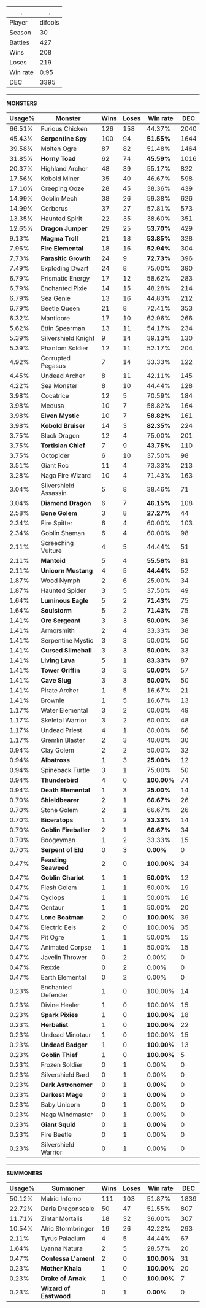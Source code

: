 .|.
|-|-
Player|difools
Season|30
Battles|427
Wins|208
Loses|219
Win rate|0.95
DEC|3395

---
**MONSTERS**

Usage%|Monster|Wins|Loses|Win rate|DEC|
-|-|-|-|-|-|
66.51%|Furious Chicken|126|158|44.37%|2040|
45.43%|**Serpentine Spy**|100|94|**51.55%**|1644|
39.58%|Molten Ogre|87|82|51.48%|1464|
31.85%|**Horny Toad**|62|74|**45.59%**|1016|
20.37%|Highland Archer|48|39|55.17%|822|
17.56%|Kobold Miner|35|40|46.67%|598|
17.10%|Creeping Ooze|28|45|38.36%|439|
14.99%|Goblin Mech|38|26|59.38%|626|
14.99%|Cerberus|37|27|57.81%|573|
13.35%|Haunted Spirit|22|35|38.60%|351|
12.65%|**Dragon Jumper**|29|25|**53.70%**|429|
9.13%|**Magma Troll**|21|18|**53.85%**|328|
7.96%|**Fire Elemental**|18|16|**52.94%**|304|
7.73%|**Parasitic Growth**|24|9|**72.73%**|396|
7.49%|Exploding Dwarf|24|8|75.00%|390|
6.79%|Prismatic Energy|17|12|58.62%|283|
6.79%|Enchanted Pixie|14|15|48.28%|214|
6.79%|Sea Genie|13|16|44.83%|212|
6.79%|Beetle Queen|21|8|72.41%|353|
6.32%|Manticore|17|10|62.96%|266|
5.62%|Ettin Spearman|13|11|54.17%|234|
5.39%|Silvershield Knight|9|14|39.13%|130|
5.39%|Phantom Soldier|12|11|52.17%|204|
4.92%|Corrupted Pegasus|7|14|33.33%|122|
4.45%|Undead Archer|8|11|42.11%|145|
4.22%|Sea Monster|8|10|44.44%|128|
3.98%|Cocatrice|12|5|70.59%|184|
3.98%|Medusa|10|7|58.82%|164|
3.98%|**Elven Mystic**|10|7|**58.82%**|161|
3.98%|**Kobold Bruiser**|14|3|**82.35%**|224|
3.75%|Black Dragon|12|4|75.00%|201|
3.75%|**Tortisian Chief**|7|9|**43.75%**|110|
3.75%|Octopider|6|10|37.50%|98|
3.51%|Giant Roc|11|4|73.33%|213|
3.28%|Naga Fire Wizard|10|4|71.43%|163|
3.04%|Silvershield Assassin|5|8|38.46%|71|
3.04%|**Diamond Dragon**|6|7|**46.15%**|108|
2.58%|**Bone Golem**|3|8|**27.27%**|44|
2.34%|Fire Spitter|6|4|60.00%|103|
2.34%|Goblin Shaman|6|4|60.00%|98|
2.11%|Screeching Vulture|4|5|44.44%|51|
2.11%|**Mantoid**|5|4|**55.56%**|81|
2.11%|**Unicorn Mustang**|4|5|**44.44%**|52|
1.87%|Wood Nymph|2|6|25.00%|34|
1.87%|Haunted Spider|3|5|37.50%|49|
1.64%|**Luminous Eagle**|5|2|**71.43%**|75|
1.64%|**Soulstorm**|5|2|**71.43%**|75|
1.41%|**Orc Sergeant**|3|3|**50.00%**|36|
1.41%|Armorsmith|2|4|33.33%|38|
1.41%|Serpentine Mystic|3|3|50.00%|50|
1.41%|**Cursed Slimeball**|3|3|**50.00%**|33|
1.41%|**Living Lava**|5|1|**83.33%**|87|
1.41%|**Tower Griffin**|3|3|**50.00%**|57|
1.41%|**Cave Slug**|3|3|**50.00%**|50|
1.41%|Pirate Archer|1|5|16.67%|21|
1.41%|Brownie|1|5|16.67%|13|
1.17%|Water Elemental|3|2|60.00%|49|
1.17%|Skeletal Warrior|3|2|60.00%|48|
1.17%|Undead Priest|4|1|80.00%|66|
1.17%|Gremlin Blaster|2|3|40.00%|30|
0.94%|Clay Golem|2|2|50.00%|32|
0.94%|**Albatross**|1|3|**25.00%**|12|
0.94%|Spineback Turtle|3|1|75.00%|50|
0.94%|**Thunderbird**|4|0|**100.00%**|74|
0.94%|**Death Elemental**|1|3|**25.00%**|14|
0.70%|**Shieldbearer**|2|1|**66.67%**|26|
0.70%|Stone Golem|2|1|66.67%|26|
0.70%|**Biceratops**|1|2|**33.33%**|14|
0.70%|**Goblin Fireballer**|2|1|**66.67%**|34|
0.70%|Boogeyman|1|2|33.33%|15|
0.70%|**Serpent of Eld**|0|3|**0.00%**|0|
0.47%|**Feasting Seaweed**|2|0|**100.00%**|34|
0.47%|**Goblin Chariot**|1|1|**50.00%**|12|
0.47%|Flesh Golem|1|1|50.00%|19|
0.47%|Cyclops|1|1|50.00%|16|
0.47%|Centaur|1|1|50.00%|20|
0.47%|**Lone Boatman**|2|0|**100.00%**|39|
0.47%|Electric Eels|2|0|100.00%|35|
0.47%|Pit Ogre|1|1|50.00%|15|
0.47%|Animated Corpse|1|1|50.00%|15|
0.47%|Javelin Thrower|0|2|0.00%|0|
0.47%|Rexxie|0|2|0.00%|0|
0.47%|Earth Elemental|0|2|0.00%|0|
0.23%|Enchanted Defender|1|0|100.00%|14|
0.23%|Divine Healer|1|0|100.00%|15|
0.23%|**Spark Pixies**|1|0|**100.00%**|18|
0.23%|**Herbalist**|1|0|**100.00%**|22|
0.23%|Undead Minotaur|1|0|100.00%|15|
0.23%|**Undead Badger**|1|0|**100.00%**|13|
0.23%|**Goblin Thief**|1|0|**100.00%**|5|
0.23%|Frozen Soldier|0|1|0.00%|0|
0.23%|Silvershield Bard|0|1|0.00%|0|
0.23%|**Dark Astronomer**|0|1|**0.00%**|0|
0.23%|**Darkest Mage**|0|1|**0.00%**|0|
0.23%|Baby Unicorn|0|1|0.00%|0|
0.23%|Naga Windmaster|0|1|0.00%|0|
0.23%|**Giant Squid**|0|1|**0.00%**|0|
0.23%|Fire Beetle|0|1|0.00%|0|
0.23%|Silvershield Warrior|0|1|0.00%|0|

---
**SUMMONERS**

Usage%|Summoner|Wins|Loses|Win rate|DEC|
-|-|-|-|-|-|
50.12%|Malric Inferno|111|103|51.87%|1839|
22.72%|Daria Dragonscale|50|47|51.55%|807|
11.71%|Zintar Mortalis|18|32|36.00%|307|
10.54%|Alric Stormbringer|19|26|42.22%|293|
2.11%|Tyrus Paladium|4|5|44.44%|67|
1.64%|Lyanna Natura|2|5|28.57%|20|
0.47%|**Contessa L'ament**|2|0|**100.00%**|31|
0.23%|**Mother Khala**|1|0|**100.00%**|20|
0.23%|**Drake of Arnak**|1|0|**100.00%**|7|
0.23%|**Wizard of Eastwood**|0|1|**0.00%**|0|
